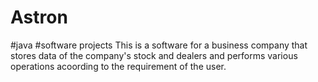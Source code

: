# Astron
#java 
#software projects
This is a software for a business company that stores data of the company's stock and dealers and performs various operations acoording to the requirement of the user.
